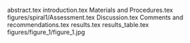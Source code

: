 abstract.tex
introduction.tex
Materials and Procedures.tex
figures/spiral1/Assessment.tex
Discussion.tex
Comments and recommendations.tex
results.tex
results_table.tex
figures/figure_1/figure_1.jpg

